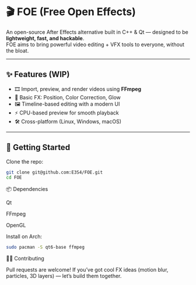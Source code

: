 # 🎬 FOE (Free Open Effects)

An open-source After Effects alternative built in C++ & Qt — designed to be **lightweight, fast, and hackable**.  
FOE aims to bring powerful video editing + VFX tools to everyone, without the bloat.

---

## ✨ Features (WIP)
- 🎞 Import, preview, and render videos using **FFmpeg**
- 🎨 Basic FX: Position, Color Correction, Glow
- 🖼️ Timeline-based editing with a modern UI
- ⚡ CPU-based preview for smooth playback
- 🛠️ Cross-platform (Linux, Windows, macOS)

---

## 🚀 Getting Started

Clone the repo:
```bash
git clone git@github.com:E3S4/FOE.git
cd FOE
```
📦 Dependencies

Qt

FFmpeg

OpenGL

Install on Arch:
```bash
sudo pacman -S qt6-base ffmpeg
```

🧑‍💻 Contributing

Pull requests are welcome!
If you’ve got cool FX ideas (motion blur, particles, 3D layers) — let’s build them together.
